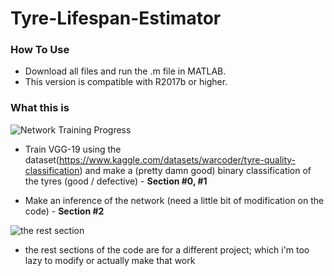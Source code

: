 # Tyre-Lifespan-Estimator
### How To Use
- Download all files and run the .m file in MATLAB.
- This version is compatible with R2017b or higher.


### What this is
![Network Training Progress](https://github.com/50hwan/Tyre-Lifespan-Estimator/assets/23158896/58139f02-6bc4-4d7d-b565-3f996301f18c)
- Train VGG-19 using the dataset(https://www.kaggle.com/datasets/warcoder/tyre-quality-classification)
  and make a (pretty damn good) binary classification of the tyres (good / defective) - **Section #0, #1**

- Make an inference of the network (need a little bit of modification on the code) - **Section #2**
  
![the rest section](https://github.com/50hwan/Tyre-Lifespan-Estimator/assets/23158896/8e9b8244-b4a0-4025-9364-23b0d1ce5d07)
- the rest sections of the code are for a different project; which i'm too lazy to modify or actually make that work
